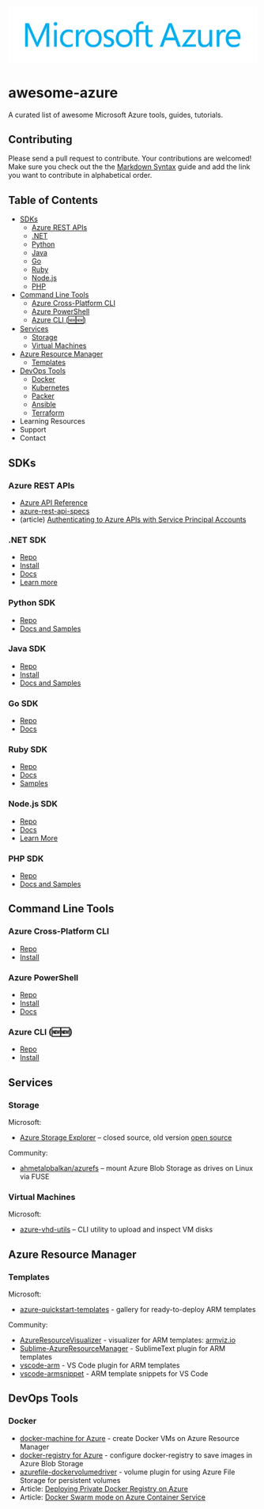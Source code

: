 ![](img/azure-logo.png)

# awesome-azure

A curated list of awesome Microsoft Azure tools, guides, tutorials.

## Contributing

Please send a pull request to contribute. Your contributions are welcomed! Make sure you check out the the [Markdown Syntax](https://guides.github.com/features/mastering-markdown/)
guide and add the link you want to contribute in alphabetical order. 

## Table of Contents

- [SDKs](#sdks)
  - [Azure REST APIs](#azure-rest-apis)
  - [.NET](#net-sdk)
  - [Python](#python-sdk)
  - [Java](#java-sdk)
  - [Go](#go-sdk)
  - [Ruby](#ruby-sdk)
  - [Node.js](#nodejs-sdk)
  - [PHP](#php-sdk)
- [Command Line Tools](#command-line-tools)
  - [Azure Cross-Platform CLI](#azure-cross-platform-cli)
  - [Azure PowerShell](#azure-powershell)
  - [Azure CLI (:new::new:)](#azure-cli-newnew)
- [Services](#services)
  - [Storage](#storage)
  - [Virtual Machines](#virtual-machines)
- [Azure Resource Manager](#azure-resource-manager)
  - [Templates](#templates)
- [DevOps Tools](#devops-tools)
  - [Docker](#docker)
  - [Kubernetes](#kubernetes)
  - [Packer](#packer)
  - [Ansible](#ansible)
  - [Terraform](#terraform)
- Learning Resources
- Support
- Contact

## SDKs

### Azure REST APIs

- [Azure API Reference](https://msdn.microsoft.com/en-us/library/azure/mt420159.aspx)
- [azure-rest-api-specs](https://github.com/Azure/azure-rest-api-specs/)
- (article) [Authenticating to Azure APIs with Service Principal Accounts](https://github.com/Azure/azure-sdk-for-node/blob/master/Documentation/Authentication.md)

### .NET SDK

- [Repo](https://github.com/Azure/azure-sdk-for-net)
- [Install](https://azure.microsoft.com/en-us/documentation/api/)
- [Docs](https://azure.microsoft.com/en-us/documentation/articles/dotnet-sdk/)
- [Learn more](https://azure.microsoft.com/en-us/develop/net/)

### Python SDK

- [Repo](https://github.com/Azure/azure-sdk-for-python)
- [Docs and Samples](https://azure.microsoft.com/en-us/develop/python/)

### Java SDK

- [Repo](https://github.com/Azure/azure-sdk-for-java)
- [Install](https://azure.microsoft.com/en-us/documentation/articles/java-download-azure-sdk/)
- [Docs and Samples](https://azure.microsoft.com/en-us/develop/java/)

### Go SDK

- [Repo](https://github.com/Azure/azure-sdk-for-go)
- [Docs](https://github.com/Azure/azure-sdk-for-go/blob/master/README.md)

### Ruby SDK

- [Repo](https://github.com/Azure/azure-sdk-for-ruby)
- [Docs](https://azure.microsoft.com/en-us/develop/ruby/)
- [Samples](https://azure.microsoft.com/en-us/documentation/articles/?platform=ruby)

### Node.js SDK

- [Repo](https://github.com/Azure/azure-sdk-for-node)
- [Docs](https://azure.github.io/azure-sdk-for-node/)
- [Learn More](https://azure.microsoft.com/en-us/develop/nodejs/)

### PHP SDK

- [Repo](https://github.com/Azure/azure-sdk-for-php)
- [Docs and Samples](https://azure.microsoft.com/en-us/develop/php/)


## Command Line Tools

### Azure Cross-Platform CLI

- [Repo](https://github.com/Azure/azure-xplat-cli)
- [Install](https://azure.microsoft.com/en-us/documentation/articles/xplat-cli-install/)

### Azure PowerShell

- [Repo](https://github.com/azure/azure-powershell)
- [Install](https://azure.microsoft.com/en-us/documentation/articles/powershell-install-configure/)
- [Docs](https://msdn.microsoft.com/library/windowsazure/jj554330.aspx)

### Azure CLI (:new::new:)

- [Repo](https://github.com/Azure/azure-cli)
- [Install](https://github.com/Azure/azure-cli/blob/master/doc/preview_install_guide.md)

## Services

### Storage

Microsoft:

- [Azure Storage Explorer](http://storageexplorer.com/) – closed source, old version [open source](https://github.com/azure-storage/deco/releases)

Community:

- [ahmetalpbalkan/azurefs](https://github.com/ahmetalpbalkan/azurefs) – mount Azure Blob Storage as drives on Linux via FUSE

### Virtual Machines

Microsoft:

- [azure-vhd-utils](https://github.com/microsoft/azure-vhd-utils) – CLI utility to upload and inspect VM disks

## Azure Resource Manager

### Templates

Microsoft:

- [azure-quickstart-templates](https://github.com/Azure/azure-quickstart-templates) - gallery for ready-to-deploy ARM templates

Community:

- [AzureResourceVisualizer](https://github.com/ytechie/AzureResourceVisualizer) - visualizer for ARM templates: [armviz.io](http://armviz.io/)
- [Sublime-AzureResourceManager](https://github.com/GillesZunino/Sublime-AzureResourceManager/) - SublimeText plugin for ARM templates
- [vscode-arm](https://marketplace.visualstudio.com/items?itemName=msazurermtools.azurerm-vscode-tools) - VS Code plugin for ARM templates
- [vscode-armsnippet](https://marketplace.visualstudio.com/items?itemName=artofshell.armsnippet) - ARM template snippets for VS Code


## DevOps Tools

### Docker

- [docker-machine for Azure](https://docs.docker.com/machine/drivers/azure/) - create Docker VMs on Azure Resource Manager
- [docker-registry for Azure](https://docs.docker.com/registry/storage-drivers/azure/) - configure docker-registry to save images in Azure Blob Storage
- [azurefile-dockervolumedriver](https://github.com/Azure/azurefile-dockervolumedriver) - volume plugin for using Azure File Storage for persistent volumes
- Article: [Deploying Private Docker Registry on Azure](https://azure.microsoft.com/en-us/documentation/articles/virtual-machines-linux-docker-registry-in-blob-storage/)
- Article: [Docker Swarm mode on Azure Container Service](https://azure.microsoft.com/en-us/documentation/articles/container-service-docker-swarm/)
